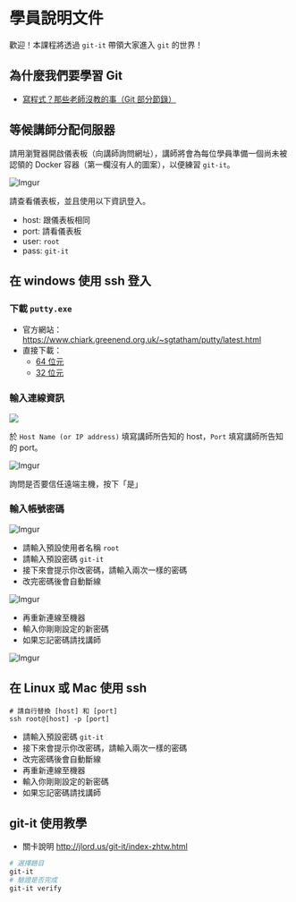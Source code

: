 # 學員說明文件

歡迎！本課程將透過 `git-it` 帶領大家進入 `git` 的世界！

## 為什麼我們要學習 Git

* [寫程式？那些老師沒教的事（Git 部分節錄）](https://www.slideshare.net/taichunmin/git-58403171)

## 等候講師分配伺服器

請用瀏覽器開啟儀表板（向講師詢問網址），講師將會為每位學員準備一個尚未被認領的 Docker 容器（第一欄沒有人的圖案），以便練習 `git-it`。

![Imgur](https://i.imgur.com/nuSKEeG.jpg)

請查看儀表板，並且使用以下資訊登入。

* host: 跟儀表板相同
* port: 請看儀表板
* user: `root`
* pass: `git-it`

## 在 windows 使用 ssh 登入

### 下載 `putty.exe`

* 官方網站：<https://www.chiark.greenend.org.uk/~sgtatham/putty/latest.html>
* 直接下載：
  * [64 位元](https://the.earth.li/~sgtatham/putty/latest/w64/putty.exe)
  * [32 位元](https://the.earth.li/~sgtatham/putty/latest/w32/putty.exe)

### 輸入連線資訊

![](http://i.imgur.com/y0lFdnP.png)

於 `Host Name (or IP address)` 填寫講師所告知的 host，`Port` 填寫講師所告知的 port。

![Imgur](https://i.imgur.com/HSnox7W.jpg)

詢問是否要信任遠端主機，按下「是」

### 輸入帳號密碼

![Imgur](https://i.imgur.com/mxPZsz7.jpg)

* 請輸入預設使用者名稱 `root`
* 請輸入預設密碼 `git-it`
* 接下來會提示你改密碼，請輸入兩次一樣的密碼
* 改完密碼後會自動斷線

![Imgur](https://i.imgur.com/6n21uLW.jpg)

* 再重新連線至機器
* 輸入你剛剛設定的新密碼
* 如果忘記密碼請找講師

![Imgur](https://i.imgur.com/k9us6Fr.jpg)

## 在 Linux 或 Mac 使用 ssh

```shell
# 請自行替換 [host] 和 [port]
ssh root@[host] -p [port]
```

* 請輸入預設密碼 `git-it`
* 接下來會提示你改密碼，請輸入兩次一樣的密碼
* 改完密碼後會自動斷線
* 再重新連線至機器
* 輸入你剛剛設定的新密碼
* 如果忘記密碼請找講師

## git-it 使用教學

* 關卡說明 <http://jlord.us/git-it/index-zhtw.html>

```sh
# 選擇題目
git-it
# 驗證是否完成
git-it verify
```
